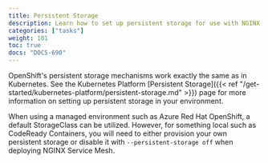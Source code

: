 ```yaml
---
title: Persistent Storage
description: Learn how to set up persistent storage for use with NGINX Service Mesh.
categories: ["tasks"]
weight: 101
toc: true
docs: "DOCS-690"
---
```


OpenShift's persistent storage mechanisms work exactly the same as in Kubernetes. See the Kubernetes Platform [Persistent Storage]({{< ref "/get-started/kubernetes-platform/persistent-storage.md" >}}) page for more information on setting up persistent storage in your environment.

When using a managed environment such as Azure Red Hat OpenShift, a default StorageClass can be utilized. However, for something local such as CodeReady Containers, you will need to either provision your own persistent storage or disable it with `--persistent-storage off` when deploying NGINX Service Mesh.
